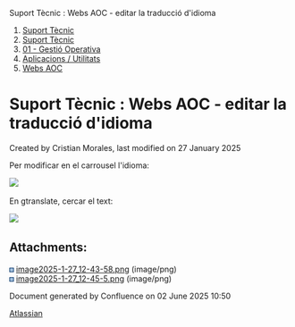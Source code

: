 Suport Tècnic : Webs AOC - editar la traducció d'idioma  

1.  [Suport Tècnic](index.html)
2.  [Suport Tècnic](13893782.html)
3.  [01 - Gestió Operativa](26313391.html)
4.  [Aplicacions / Utilitats](41517088.html)
5.  [Webs AOC](Webs-AOC_81856274.html)

Suport Tècnic : Webs AOC - editar la traducció d'idioma
=======================================================

Created by Cristian Morales, last modified on 27 January 2025

Per modificar en el carrousel l'idioma:

![](attachments/118555158/118555159.png)

En gtranslate, cercar el text:

![](attachments/118555158/118555161.png)

Attachments:
------------

![](images/icons/bullet_blue.gif) [image2025-1-27\_12-43-58.png](attachments/118555158/118555159.png) (image/png)  
![](images/icons/bullet_blue.gif) [image2025-1-27\_12-45-5.png](attachments/118555158/118555161.png) (image/png)  

Document generated by Confluence on 02 June 2025 10:50

[Atlassian](http://www.atlassian.com/)